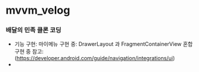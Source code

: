 # mvvm_velog


### 배달의 민족 클론 코딩
- 기능 구현: 마이메뉴 구현 중: DrawerLayout 과 FragmentContainerView 혼합 구현 중 참고: (https://developer.android.com/guide/navigation/integrations/ui)
- 